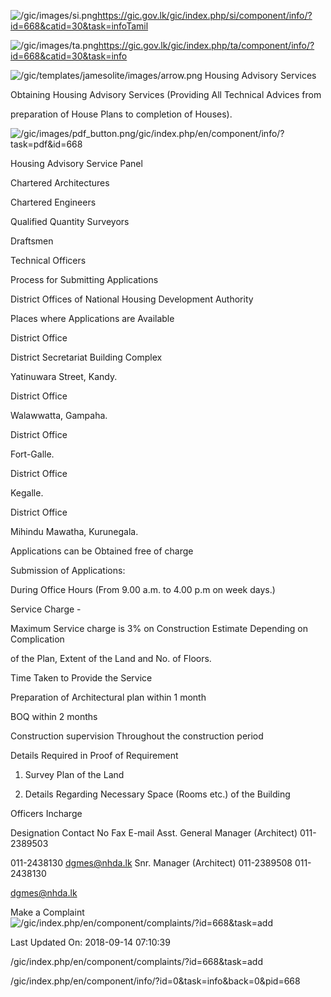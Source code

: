 <!-- Source: https://gic.gov.lk/gic/index.php/en/component/info/?id=668&catid=30&task=info -->

![/gic/images/si.png](/gic/images/si.png)https://gic.gov.lk/gic/index.php/si/component/info/?id=668&catid=30&task=infoTamil

![/gic/images/ta.png](/gic/images/ta.png)https://gic.gov.lk/gic/index.php/ta/component/info/?id=668&catid=30&task=info

![/gic/templates/jamesolite/images/arrow.png](/gic/templates/jamesolite/images/arrow.png) Housing Advisory Services

Obtaining Housing Advisory Services (Providing All Technical Advices from

preparation of House Plans to completion of Houses).

![/gic/images/pdf_button.png](/gic/images/pdf_button.png)/gic/index.php/en/component/info/?task=pdf&id=668

Housing Advisory Service Panel

Chartered Architectures

Chartered Engineers

Qualified Quantity Surveyors

Draftsmen

Technical Officers

Process for Submitting Applications

District Offices of National Housing Development Authority

Places where Applications are Available

District Office

District Secretariat Building Complex

Yatinuwara Street, Kandy.

District Office

Walawwatta, Gampaha.

District Office

Fort-Galle.

District Office

Kegalle.

District Office

Mihindu Mawatha, Kurunegala.

Applications can be Obtained free of charge

Submission of Applications:

During Office Hours (From 9.00 a.m. to 4.00 p.m on week days.)

Service Charge -

Maximum Service charge is 3% on Construction Estimate Depending on Complication

of the Plan, Extent of the Land and No. of Floors.

Time Taken to Provide the Service

Preparation of Architectural plan within 1 month

BOQ within 2 months

Construction supervision Throughout the construction period

Details Required in Proof of Requirement

 1. Survey Plan of the Land

 2. Details Regarding Necessary Space (Rooms etc.) of the Building

Officers Incharge

Designation Contact No Fax E-mail Asst. General Manager (Architect) 011-2389503

011-2438130 dgmes@nhda.lk Snr. Manager (Architect) 011-2389508 011-2438130

dgmes@nhda.lk

Make a Complaint ![/gic/index.php/en/component/complaints/?id=668&task=add](/gic/index.php/en/component/complaints/?id=668&task=add)

Last Updated On: 2018-09-14 07:10:39

/gic/index.php/en/component/complaints/?id=668&task=add

/gic/index.php/en/component/info/?id=0&task=info&back=0&pid=668